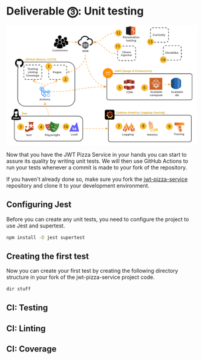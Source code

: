 # Deliverable ⓷: Unit testing

![course overview](../courseOverview.png)

Now that you have the JWT Pizza Service in your hands you can start to assure its quality by writing unit tests. We will then use GitHub Actions to run your tests whenever a commit is made to your fork of the repository.

If you haven't already done so, make sure you fork the [jwt-pizza-service](../jwtPizzaService/jwtPizzaService.md) repository and clone it to your development environment.

## Configuring Jest

Before you can create any unit tests, you need to configure the project to use Jest and supertest.

```sh
npm install -D jest supertest
```

## Creating the first test

Now you can create your first test by creating the following directory structure in your fork of the jwt-pizza-service project code.

```txt
dir stuff
```

## CI: Testing

## CI: Linting

## CI: Coverage
